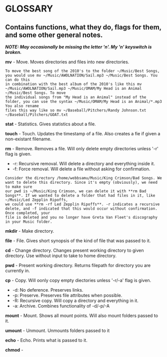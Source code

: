 # GLOSSARY

## Contains functions, what they do, flags for them, and some other general notes.
***NOTE: May occasionally be missing the letter 'n'. My 'n' keyswitch is broken.***

**mv** - Move. Moves directories and files into new directories.

```
To move the best song of the 2010's to the folder ~/Music/Best Songs, you would use mv ~/Music/AWOLNATION/Sail.mp3 ~/Music/Best Songs. You can do this
in combination with the best album of the 2010's like this mv ~/Music/AWOLNATION/Sail.mp3 ~/Music/OMAM/My Head is an Animal ~/Music/Best Songs. To move
the individual songs from "My Head is an Animal" instead of the folder, you can use the syntax ~/Music/OMAM/My Head is an Animal/*.mp3 You also rename
files this way like so mv ~/Baseball/Pitchers/Randy Johnson.txt ~/Baseball/Pitchers/GOAT.txt
```

**stat** - Statistics. Gives statistics about a file.

**touch** - Touch. Updates the timestamp of a file. Also creates a fie if given a non-existant filename.

**rm** - Remove. Removes a file. Will only delete empty directories unless '-r' flag is given.

- -r: Recursive removal. Will delete a directory and everything inside it.
- -f: Force removal. Will delete a file without asking for confirmation.

```
Consider the directory /home/webbsamu/Music/King Crimson/Bad Songs. We want to delete this directory. Since it's empty (obviously), we need to make sure
our pwd is ~/Music/King Crimson, we can delete it with **rm Bad Songs**. If we wanted to delete a folder that had files in it, like ~/Music/Led Zepplin Ripoffs,
we could use **rm -rf Led Zepplin Ripoffs**. -r indicates a recursive delete, and -f indicated that this would occur without confirmation. Once completed, your
file is deleted and you no longer have Greta Van Fleet's discography in your Music folder. 
```

**mkdir** - Make directory.

**file** - File. Gives short synopsis of the kind of file that was passed to it.

**cd** - Change directory. Changes present working directory to given directory. Use without input to take to home directory.

**pwd** - Present working directory. Returns filepath for directory you are currently in.

**cp** - Copy. Will oonly copy empty diectories unless '-r/-a' flag is given.

- -d: No deference. Preserves links.
- -p: Preserve. Preserves file attributes when possible.
- -R: Recursive copy. Will copy a directory and everything in it.
- -a: Archive. Combines functionality of -d/-p/-A


**mount** - Mount. Shows all mount points. Will also mount folders passed to it.

**umount** - Unmount. Unmounts folders passed to it

**echo** - Echo. Prints what is passed to it.

**chmod** - 
